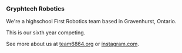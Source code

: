 ### Gryphtech Robotics

We're a highschool First Robotics team based in Gravenhurst, Ontario. 

This is our sixth year competing.

See more about us at [team6864.org](https://team6864.org) or [instagram.com](https://instagram.com/gryphtech6864).
